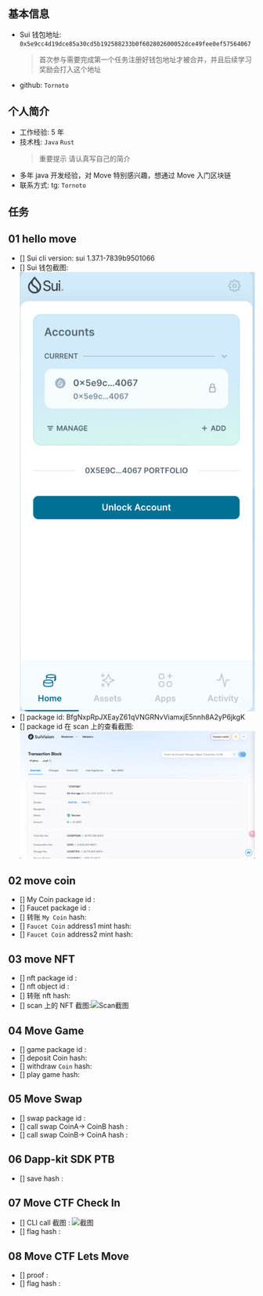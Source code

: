 ## 基本信息

- Sui 钱包地址: `0x5e9cc4d19dce85a30cd5b192588233b0f602802600052dce49fee0ef57564067`
  > 首次参与需要完成第一个任务注册好钱包地址才被合并，并且后续学习奖励会打入这个地址
- github: `Tornoto`

## 个人简介

- 工作经验: 5 年
- 技术栈: `Java` `Rust`
  > 重要提示 请认真写自己的简介
- 多年 java 开发经验，对 Move 特别感兴趣，想通过 Move 入门区块链
- 联系方式: tg: `Tornoto`

## 任务

## 01 hello move

- [] Sui cli version: sui 1.37.1-7839b9501066
- [] Sui 钱包截图: ![Sui钱包截图](../Tornoto//co-learn-2411/images/wallet-screenshoot.png)
- [] package id: BfgNxpRpJXEayZ61qVNGRNvViamxjE5nnh8A2yP6jkgK
- [] package id 在 scan 上的查看截图:![Scan截图](../Tornoto/co-learn-2411/images/package-id-screenshoot.png)

## 02 move coin

- [] My Coin package id :
- [] Faucet package id :
- [] 转账 `My Coin` hash:
- [] `Faucet Coin` address1 mint hash:
- [] `Faucet Coin` address2 mint hash:

## 03 move NFT

- [] nft package id :
- [] nft object id :
- [] 转账 nft hash:
- [] scan 上的 NFT 截图:![Scan截图](./images/你的图片地址)

## 04 Move Game

- [] game package id :
- [] deposit Coin hash:
- [] withdraw `Coin` hash:
- [] play game hash:

## 05 Move Swap

- [] swap package id :
- [] call swap CoinA-> CoinB hash :
- [] call swap CoinB-> CoinA hash :

## 06 Dapp-kit SDK PTB

- [] save hash :

## 07 Move CTF Check In

- [] CLI call 截图 : ![截图](./images/你的图片地址)
- [] flag hash :

## 08 Move CTF Lets Move

- [] proof :
- [] flag hash :
